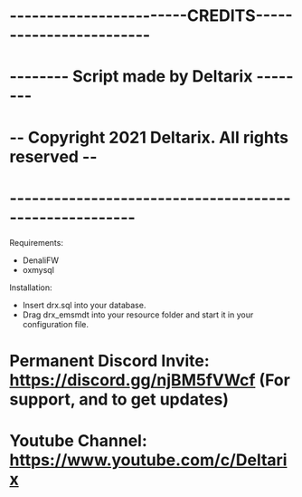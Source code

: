 # ------------------------CREDITS------------------------ #
# --------        Script made by Deltarix        -------- #
# --   Copyright 2021 Deltarix. All rights reserved    -- #
# ------------------------------------------------------- #

Requirements:
- DenaliFW
- oxmysql

Installation:
- Insert drx.sql into your database.
- Drag drx_emsmdt into your resource folder and start it in your configuration file.

# Permanent Discord Invite: https://discord.gg/njBM5fVWcf (For support, and to get updates)
# Youtube Channel: https://www.youtube.com/c/Deltarix